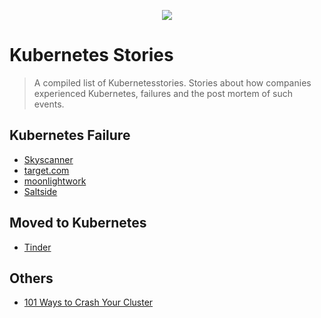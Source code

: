 <p align="center"><img src="https://i.imgur.com/IYVX7a8.png" /></p>

# Kubernetes Stories
> A compiled list of Kubernetesstories. Stories about how companies experienced Kubernetes, failures and the post mortem of such events.

## Kubernetes Failure

- [Skyscanner](https://medium.com/@SkyscannerEng/misunderstanding-the-behaviour-of-one-templating-line-and-the-pain-it-caused-our-k8s-clusters-a420f30a99f1)
- [target.com](https://medium.com/@daniel.p.woods/on-infrastructure-at-scale-a-cascading-failure-of-distributed-systems-7cff2a3cd2df)
- [moonlightwork](https://updates.moonlightwork.com/outage-post-mortem-87370) 
- [Saltside](https://engineering.saltside.se/our-failure-migrating-to-kubernetes-25c28e6dd604)

## Moved to Kubernetes
- [Tinder](https://medium.com/tinder-engineering/tinders-move-to-kubernetes-cda2a6372f44)

## Others
- [101 Ways to Crash Your Cluster](https://youtu.be/xZO9nx6GBu0)
